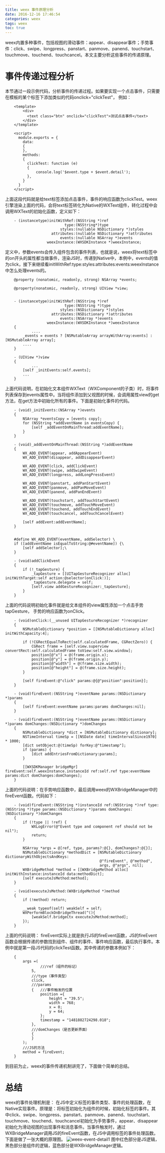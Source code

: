 ```yaml
---
title: weex 事件原理分析
date: 2016-12-16 17:46:54
categories: weex
tags: weex
toc: true
---
```

weex内置多种事件，包括视图的滑动事件：appear、disappear事件；手势事件：click、swipe、longpress、panstart、panmove、panend、touchstart、touchmove、touchend、touchcancel。本文主要分析这些事件的传递原理。
<!--more-->

# 事件传递过程分析 

本节通过一段示例代码，分析事件的传递过程。如果要实现一个点击事件，只需要在模板的某个标签下添加类似的代码onclick="clickTest"， 例如：

```
	<template>
	    <div>
	      <text class="btn" onclick="clickTest">测试点击事件</text>
	    </div>
	</template>
	
	<script>
	  module.exports = {
	    data: 
	    {
	    },
	    methods: 
	    {
	      clickTest: function (e) 
	      {
	          console.log('$event.type + $event.detail');
	      },
	    }
	  }
	</script>
```

上面这段代码就是给text标签添加点击事件，事件的响应函数为clickTest。weex引擎渲染上面的代码，会将text标签转化为Native的WXText组件，转化过程中会调用WXText的初始化函数，定义如下：

```
	- (instancetype)initWithRef:(NSString *)ref
	                       type:(NSString*)type
	                     styles:(nullable NSDictionary *)styles
	                 attributes:(nullable NSDictionary *)attributes
	                     events:(nullable NSArray *)events
	               weexInstance:(WXSDKInstance *)weexInstance;
```
               
定义中，参数events会传入组件包含的事件列表，也就是说，weex将text标签中的on开头的属性都当做事件，渲染JS时，传递到Native中，本例中，events的值为click，接下来继续看initWithRef:type:styles:attributes:events:weexInstance中怎么处理events的。

```
	@property (nonatomic, readonly, strong) NSArray *events;
	
	@property(nonatomic, readonly, strong) UIView *view;
	
	
	- (instancetype)initWithRef:(NSString *)ref
	                       type:(NSString *)type
	                     styles:(NSDictionary *)styles
	                 attributes:(NSDictionary *)attributes
	                     events:(NSArray *)events
	               weexInstance:(WXSDKInstance *)weexInstance
	{
			....
	    _events = events ? [NSMutableArray arrayWithArray:events] : [NSMutableArray array];
	    ....     
	}
	
	- (UIView *)view
	{
			...
	    [self _initEvents:self.events];
	    ...
	}

```

上面代码说明，在初始化文本组件WXText（WXComponent的子类）时，将事件列表保存到events属性中。当将组件添加到父视图的时候，会调用属性view的get方法，在get方法中初始化所有的事件。下面是初始化事件的代码。

```
	- (void)_initEvents:(NSArray *)events
	{
	    NSArray *eventsCopy = [events copy];
	    for (NSString *addEventName in eventsCopy) {
	        [self _addEventOnMainThread:addEventName];
	    }
	}
	
	- (void)_addEventOnMainThread:(NSString *)addEventName
	{
	    WX_ADD_EVENT(appear, addAppearEvent)
	    WX_ADD_EVENT(disappear, addDisappearEvent)
	    
	    WX_ADD_EVENT(click, addClickEvent)
	    WX_ADD_EVENT(swipe, addSwipeEvent)
	    WX_ADD_EVENT(longpress, addLongPressEvent)
	    
	    WX_ADD_EVENT(panstart, addPanStartEvent)
	    WX_ADD_EVENT(panmove, addPanMoveEvent)
	    WX_ADD_EVENT(panend, addPanEndEvent)
	    
	    WX_ADD_EVENT(touchstart, addTouchStartEvent)
	    WX_ADD_EVENT(touchmove, addTouchMoveEvent)
	    WX_ADD_EVENT(touchend, addTouchEndEvent)
	    WX_ADD_EVENT(touchcancel, addTouchCancelEvent)
	    
	    [self addEvent:addEventName];
	}
	
	
	#define WX_ADD_EVENT(eventName, addSelector) \
	if ([addEventName isEqualToString:@#eventName]) {\
	    [self addSelector];\
	}
	
	- (void)addClickEvent
	{
	    if (!_tapGesture) {
	        _tapGesture = [[UITapGestureRecognizer alloc] initWithTarget:self action:@selector(onClick:)];
	        _tapGesture.delegate = self;
	        [self.view addGestureRecognizer:_tapGesture];
	    }
	}
```

上面的代码说明初始化事件就是给文本组件的view属性添加一个点击手势tapGesture， 手势的响应函数为onClick。

```
	- (void)onClick:(__unused UITapGestureRecognizer *)recognizer
	{
	    NSMutableDictionary *position = [[NSMutableDictionary alloc] initWithCapacity:4];
	    
	    if (!CGRectEqualToRect(self.calculatedFrame, CGRectZero)) {
	        CGRect frame = [self.view.superview convertRect:self.calculatedFrame toView:self.view.window];
	        position[@"x"] = @(frame.origin.x);
	        position[@"y"] = @(frame.origin.y);
	        position[@"width"] = @(frame.size.width);
	        position[@"height"] = @(frame.size.height);
	    }
	
	    [self fireEvent:@"click" params:@{@"position":position}];
	}
	
	- (void)fireEvent:(NSString *)eventName params:(NSDictionary *)params
	{
	    [self fireEvent:eventName params:params domChanges:nil];
	}
	
	- (void)fireEvent:(NSString *)eventName params:(NSDictionary *)params domChanges:(NSDictionary *)domChanges
	{
	    NSMutableDictionary *dict = [NSMutableDictionary dictionary];
	    NSTimeInterval timeSp = [[NSDate date] timeIntervalSince1970] * 1000;
	    [dict setObject:@(timeSp) forKey:@"timestamp"];
	    if (params) {
	        [dict addEntriesFromDictionary:params];
	    }
	    
	    [[WXSDKManager bridgeMgr] fireEvent:self.weexInstance.instanceId ref:self.ref type:eventName params:dict domChanges:domChanges];
	}
```

上面的代码说明：在手势响应函数中，最后调用weex的WXBridgeManager中的fireEvent函数。代码如下：

```
	- (void)fireEvent:(NSString *)instanceId ref:(NSString *)ref type:(NSString *)type params:(NSDictionary *)params domChanges:(NSDictionary *)domChanges
	{
	    if (!type || !ref) {
	        WXLogError(@"Event type and component ref should not be nil");
	        return;
	    }
	    
	    NSArray *args = @[ref, type, params?:@{}, domChanges?:@{}];
	    NSMutableDictionary *methodDict = [NSMutableDictionary dictionaryWithObjectsAndKeys:
	                                       @"fireEvent", @"method",
	                                       args, @"args", nil];
	    WXBridgeMethod *method = [[WXBridgeMethod alloc] initWithInstance:instanceId data:methodDict];
	    [self executeJsMethod:method];
	}
	
	- (void)executeJsMethod:(WXBridgeMethod *)method
	{
	    if (!method) return;
	    
	    __weak typeof(self) weakSelf = self;
	    WXPerformBlockOnBridgeThread(^(){
	        [weakSelf.bridgeCtx executeJsMethod:method];
	    });
	}
```

上面的代码说明： fireEvent实际上就是执行JS的fireEvent函数，JS的fireEvent函数会根据传递的参数找到组件、组件的事件、事件响应函数，最后执行事件。本例中就是第一段JS代码的clickTest函数。其中传递的参数本例如下：

```
	{
	    args =(
	    		///ref（组件的标记）
	        5, 
	        ///type（事件类型）
	        click, 
	        ///params   
	        {   ///事件触发的位置
	            position ={
	                height = "39.5";
	                width = 768;
	                x = 0;
	                y = 64;
	            };
	            timestamp = "1481882724298.018";
	        },
	        ///domChanges（是否更新界面）
	        {
	        }
	    );
	    ///JS的方法
	    method = fireEvent;
	}
```

到目前为止，weex的事件传递机制讲完了，下面做个简单的总结。

# 总结
weex的事件处理机制是： 在JS中定义标签的事件类型、事件的处理函数，在Native实现事件。原理是：将标签初始化为组件的时候，初始化标签的事件。其中click、swipe、longpress、panstart、panmove、panend、touchstart、touchmove、touchend、touchcancel初始化为手势事件，appear、disappear初始化为滑动视图的出现事件和消息事件。当事件触发时，通过WXBridgeManager调用JS的fireEvent函数，在JS中调用标签的事件处理函数。下面是做了一张大概的原理图。
![weex-event-detail1](http://of685p9vy.bkt.clouddn.com/weex-event-detail1.png) 
图中红色部分是JS逻辑，黑色部分是组件的逻辑，蓝色部分是WXBridgeManager逻辑。

 
